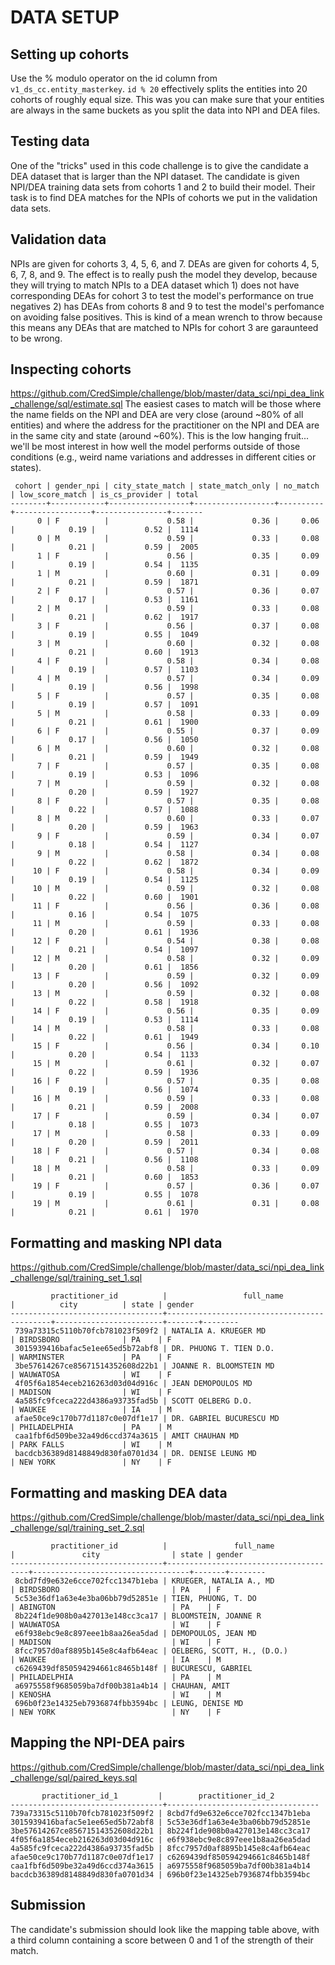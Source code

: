 # DATA SETUP

## Setting up cohorts
Use the % modulo operator on the id column from `v1_ds_cc.entity_masterkey`. `id % 20` effectively splits the entities into 20 cohorts of roughly equal size. This was you can make sure that your entities are always in the same buckets as you split the data into NPI and DEA files. 

## Testing data
One of the "tricks" used in this code challenge is to give the candidate a DEA dataset that is larger than the NPI dataset. The candidate is given NPI/DEA training data sets from cohorts 1 and 2 to build their model. Their task is to find DEA matches for the NPIs of cohorts we put in the validation data sets. 

## Validation data
NPIs are given for cohorts 3, 4, 5, 6, and 7. 
DEAs are given for cohorts 4, 5, 6, 7, 8, and 9. 
The effect is to really push the model they develop, because they will trying to match NPIs to a DEA dataset which 1) does not have corresponding DEAs for cohort 3 to test the model's performance on true negatives 2) has DEAs from cohorts 8 and 9 to test the model's perfomance on avoiding false positives. This is kind of a mean wrench to throw because this means any DEAs that are matched to NPIs for cohort 3 are garaunteed to be wrong.   

## Inspecting cohorts
https://github.com/CredSimple/challenge/blob/master/data_sci/npi_dea_link_challenge/sql/estimate.sql
The easiest cases to match will be those where the name fields on the NPI and DEA are very close (around ~80% of all entities) and where the address for the practitioner on the NPI and DEA are in the same city and state (around ~60%). This is the low hanging fruit... we'll be most interest in how well the model performs outside of those conditions (e.g., weird name variations and addresses in different cities or states). 

```
 cohort | gender_npi | city_state_match | state_match_only | no_match | low_score_match | is_cs_provider | total
--------+------------+------------------+------------------+----------+-----------------+----------------+-------
      0 | F          |             0.58 |             0.36 |     0.06 |            0.19 |           0.52 |  1114
      0 | M          |             0.59 |             0.33 |     0.08 |            0.21 |           0.59 |  2005
      1 | F          |             0.56 |             0.35 |     0.09 |            0.19 |           0.54 |  1135
      1 | M          |             0.60 |             0.31 |     0.09 |            0.21 |           0.59 |  1871
      2 | F          |             0.57 |             0.36 |     0.07 |            0.17 |           0.53 |  1161
      2 | M          |             0.59 |             0.33 |     0.08 |            0.21 |           0.62 |  1917
      3 | F          |             0.56 |             0.37 |     0.08 |            0.19 |           0.55 |  1049
      3 | M          |             0.60 |             0.32 |     0.08 |            0.21 |           0.60 |  1913
      4 | F          |             0.58 |             0.34 |     0.08 |            0.19 |           0.57 |  1103
      4 | M          |             0.57 |             0.34 |     0.09 |            0.19 |           0.56 |  1998
      5 | F          |             0.57 |             0.35 |     0.08 |            0.19 |           0.57 |  1091
      5 | M          |             0.58 |             0.33 |     0.09 |            0.21 |           0.61 |  1900
      6 | F          |             0.55 |             0.37 |     0.09 |            0.17 |           0.56 |  1050
      6 | M          |             0.60 |             0.32 |     0.08 |            0.21 |           0.59 |  1949
      7 | F          |             0.57 |             0.35 |     0.08 |            0.19 |           0.53 |  1096
      7 | M          |             0.59 |             0.32 |     0.08 |            0.20 |           0.59 |  1927
      8 | F          |             0.57 |             0.35 |     0.08 |            0.22 |           0.57 |  1088
      8 | M          |             0.60 |             0.33 |     0.07 |            0.20 |           0.59 |  1963
      9 | F          |             0.59 |             0.34 |     0.07 |            0.18 |           0.54 |  1127
      9 | M          |             0.58 |             0.34 |     0.08 |            0.22 |           0.62 |  1872
     10 | F          |             0.58 |             0.34 |     0.09 |            0.19 |           0.54 |  1125
     10 | M          |             0.59 |             0.32 |     0.08 |            0.22 |           0.60 |  1901
     11 | F          |             0.56 |             0.36 |     0.08 |            0.16 |           0.54 |  1075
     11 | M          |             0.59 |             0.33 |     0.08 |            0.20 |           0.61 |  1936
     12 | F          |             0.54 |             0.38 |     0.08 |            0.21 |           0.54 |  1097
     12 | M          |             0.58 |             0.32 |     0.09 |            0.20 |           0.61 |  1856
     13 | F          |             0.59 |             0.32 |     0.09 |            0.20 |           0.56 |  1092
     13 | M          |             0.59 |             0.32 |     0.08 |            0.22 |           0.58 |  1918
     14 | F          |             0.56 |             0.35 |     0.09 |            0.19 |           0.53 |  1114
     14 | M          |             0.58 |             0.33 |     0.08 |            0.22 |           0.61 |  1949
     15 | F          |             0.56 |             0.34 |     0.10 |            0.20 |           0.54 |  1133
     15 | M          |             0.61 |             0.32 |     0.07 |            0.22 |           0.59 |  1936
     16 | F          |             0.57 |             0.35 |     0.08 |            0.19 |           0.56 |  1074
     16 | M          |             0.59 |             0.33 |     0.08 |            0.21 |           0.59 |  2008
     17 | F          |             0.59 |             0.34 |     0.07 |            0.18 |           0.55 |  1073
     17 | M          |             0.58 |             0.33 |     0.09 |            0.20 |           0.59 |  2011
     18 | F          |             0.57 |             0.34 |     0.08 |            0.21 |           0.56 |  1108
     18 | M          |             0.58 |             0.33 |     0.09 |            0.21 |           0.60 |  1853
     19 | F          |             0.57 |             0.36 |     0.07 |            0.19 |           0.55 |  1078
     19 | M          |             0.61 |             0.31 |     0.08 |            0.21 |           0.61 |  1970
```

## Formatting and masking NPI data
https://github.com/CredSimple/challenge/blob/master/data_sci/npi_dea_link_challenge/sql/training_set_1.sql
```
         practitioner_id          |                 full_name                  |          city          | state | gender
----------------------------------+--------------------------------------------+------------------------+-------+--------
 739a73315c5110b70fcb781023f509f2 | NATALIA A. KRUEGER MD                      | BIRDSBORO              | PA    | F
 3015939416bafac5e1ee65ed5b72abf8 | DR. PHUONG T. TIEN D.O.                    | WARMINSTER             | PA    | F
 3be57614267ce85671514352608d22b1 | JOANNE R. BLOOMSTEIN MD                    | WAUWATOSA              | WI    | F
 4f05f6a1854eceb216263d03d04d916c | JEAN DEMOPOULOS MD                         | MADISON                | WI    | F
 4a585fc9fceca222d4386a93735fad5b | SCOTT OELBERG D.O.                         | WAUKEE                 | IA    | M
 afae50ce9c170b77d1187c0e07df1e17 | DR. GABRIEL BUCURESCU MD                   | PHILADELPHIA           | PA    | M
 caa1fbf6d509be32a49d6ccd374a3615 | AMIT CHAUHAN MD                            | PARK FALLS             | WI    | M
 bacdcb36389d8148849d830fa0701d34 | DR. DENISE LEUNG MD                        | NEW YORK               | NY    | F
 ```

## Formatting and masking DEA data
https://github.com/CredSimple/challenge/blob/master/data_sci/npi_dea_link_challenge/sql/training_set_2.sql
```
         practitioner_id          |               full_name               |               city                | state | gender
----------------------------------+---------------------------------------+-----------------------------------+-------+--------
 8cbd7fd9e632e6cce702fcc1347b1eba | KRUEGER, NATALIA A., MD               | BIRDSBORO                         | PA    | F
 5c53e36df1a63e4e3ba06bb79d52851e | TIEN, PHUONG, T. DO                   | ABINGTON                          | PA    | F
 8b224f1de908b0a427013e148cc3ca17 | BLOOMSTEIN, JOANNE R                  | WAUWATOSA                         | WI    | F
 e6f938ebc9e8c897eee1b8aa26ea5dad | DEMOPOULOS, JEAN MD                   | MADISON                           | WI    | F
 8fcc7957d0af8895b145e8c4afb64eac | OELBERG, SCOTT, H., (D.O.)            | WAUKEE                            | IA    | M
 c6269439df850594294661c8465b148f | BUCURESCU, GABRIEL                    | PHILADELPHIA                      | PA    | M
 a6975558f9685059ba7df00b381a4b14 | CHAUHAN, AMIT                         | KENOSHA                           | WI    | M
 696b0f23e14325eb7936874fbb3594bc | LEUNG, DENISE MD                      | NEW YORK                          | NY    | F
 ```

## Mapping the NPI-DEA pairs
https://github.com/CredSimple/challenge/blob/master/data_sci/npi_dea_link_challenge/sql/paired_keys.sql
 ```
        practitioner_id_1         |        practitioner_id_2
----------------------------------+----------------------------------
 739a73315c5110b70fcb781023f509f2 | 8cbd7fd9e632e6cce702fcc1347b1eba
 3015939416bafac5e1ee65ed5b72abf8 | 5c53e36df1a63e4e3ba06bb79d52851e
 3be57614267ce85671514352608d22b1 | 8b224f1de908b0a427013e148cc3ca17
 4f05f6a1854eceb216263d03d04d916c | e6f938ebc9e8c897eee1b8aa26ea5dad
 4a585fc9fceca222d4386a93735fad5b | 8fcc7957d0af8895b145e8c4afb64eac
 afae50ce9c170b77d1187c0e07df1e17 | c6269439df850594294661c8465b148f
 caa1fbf6d509be32a49d6ccd374a3615 | a6975558f9685059ba7df00b381a4b14
 bacdcb36389d8148849d830fa0701d34 | 696b0f23e14325eb7936874fbb3594bc
 ```
## Submission
The candidate's submission should look like the mapping table above, with a third column containing a score between 0 and 1 of the strength of their match. 


